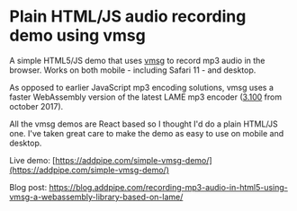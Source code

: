 # Plain HTML/JS audio recording demo using vmsg
A simple HTML5/JS demo that uses [vmsg](https://github.com/Kagami/vmsg) to record mp3 audio in the browser. Works on both mobile - including Safari 11 - and desktop.

As opposed to earlier JavaScript mp3 encoding solutions, vmsg uses a faster WebAssembly version of the latest LAME mp3 encoder ([3.100](https://svn.code.sf.net/p/lame/svn/trunk/lame/doc/html/history.html) from october 2017). 

All the vmsg demos are React based so I thought I'd do a plain HTML/JS one. I've taken great care to make the demo as easy to use on mobile and desktop.

Live demo: [https://addpipe.com/simple-vmsg-demo/](https://addpipe.com/simple-vmsg-demo/)

Blog post: https://blog.addpipe.com/recording-mp3-audio-in-html5-using-vmsg-a-webassembly-library-based-on-lame/
